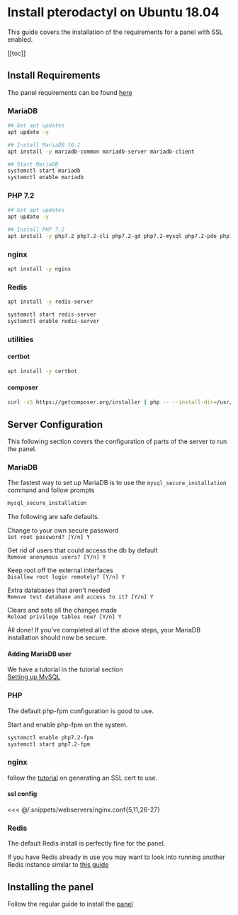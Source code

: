 # Install pterodactyl on Ubuntu 18.04

This guide covers the installation of the requirements for a panel with SSL enabled.

[[toc]]

## Install Requirements

The panel requirements can be found [here](/panel/getting_started.md#dependencies)

### MariaDB

```bash
## Get apt updates
apt update -y

## Install MariaDB 10.1
apt install -y mariadb-common mariadb-server mariadb-client

## Start MariaDB
systemctl start mariadb
systemctl enable mariadb
```

### PHP 7.2

```bash
## Get apt updates
apt update -y

## Install PHP 7.2
apt install -y php7.2 php7.2-cli php7.2-gd php7.2-mysql php7.2-pdo php7.2-mbstring php7.2-tokenizer php7.2-bcmath php7.2-xml php7.2-fpm php7.2-curl php7.2-zip
```

### nginx

```bash
apt install -y nginx
```

### Redis

```bash
apt install -y redis-server

systemctl start redis-server
systemctl enable redis-server
```

### utilities

#### certbot
```bash
apt install -y certbot
```

#### composer
```bash
curl -sS https://getcomposer.org/installer | php -- --install-dir=/usr/local/bin --filename=composer
```

## Server Configuration

This following section covers the configuration of parts of the server to run the panel.

### MariaDB
The fastest way to set up MariaDB is to use the `mysql_secure_installation` command and follow prompts

```bash
mysql_secure_installation
```

The following are safe defaults.

Change to your own secure password  
`Set root password? [Y/n] Y`

Get rid of users that could access the db by default  
`Remove anonymous users? [Y/n] Y`

Keep root off the external interfaces  
`Disallow root login remotely? [Y/n] Y`

Extra databases that aren't needed  
`Remove test database and access to it? [Y/n] Y`

Clears and sets all the changes made  
`Reload privilege tables now? [Y/n] Y`

All done! If you've completed all of the above steps, your MariaDB  
installation should now be secure.

#### Adding MariaDB user
We have a tutorial in the tutorial section  
[Setting up MySQL](/tutorials/mysql_setup.md)

### PHP

The default php-fpm configuration is good to use.

Start and enable php-fpm on the system.
```bash
systemctl enable php7.2-fpm
systemctl start php7.2-fpm
```

### nginx

follow the [tutorial](/tutorials/creating_ssl_certificates.md) on generating an SSL cert to use.

#### ssl config
<<< @/.snippets/webservers/nginx.conf{5,11,26-27}


### Redis
The default Redis install is perfectly fine for the panel.

If you have Redis already in use you may want to look into running another Redis instance similar to [this guide](https://community.pivotal.io/s/article/How-to-setup-and-run-multiple-Redis-server-instances-on-a-Linux-host)

## Installing the panel
Follow the regular guide to install the [panel](/panel/getting_started.md#installation)
